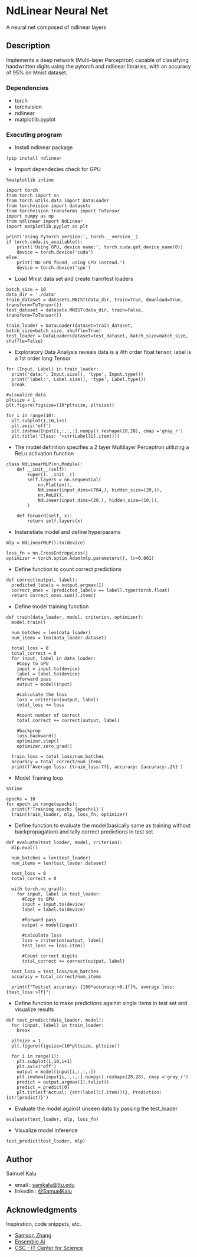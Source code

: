 #   NdLinear Neural Net

A neural net composed of ndlinear layers

## Description

Implements a deep network (Multi-layer Perceptron) capable of classifying handwritten digits using the pytorch and ndlinear libraries, with an accuracy of 95% on Mnist dataset.

### Dependencies

* torch
* torchvision
* ndlinear
* matplotlib.pyplot

### Executing program

* Install ndlinear package
```
!pip install ndlinear
```
* Import dependecies check for GPU
```
%matplotlib inline

import torch
from torch import nn
from torch.utils.data import DataLoader
from torchvision import datasets
from torchvision.transforms import ToTensor
import numpy as np
from ndlinear import NdLinear
import matplotlib.pyplot as plt

print('Using PyTorch version:', torch.__version__)
if torch.cuda.is_available():
    print('Using GPU, device name:', torch.cuda.get_device_name(0))
    device = torch.device('cuda')
else:
    print('No GPU found, using CPU instead.')
    device = torch.device('cpu')
```
* Load Mnist data set and create train/test loaders
```
batch_size = 10
data_dir = './data'
train_dataset = datasets.MNIST(data_dir, train=True, download=True, transform=ToTensor())
test_dataset = datasets.MNIST(data_dir, train=False, transform=ToTensor())

train_loader = DataLoader(dataset=train_dataset, batch_size=batch_size, shuffle=True)
test_loader = DataLoader(dataset=test_dataset, batch_size=batch_size, shuffle=False)
```
* Exploratory Data Analysis reveals data is a 4th order float tensor, label is a 1st order long Tensor
```
for (Input, Label) in train_loader:
  print('data:', Input.size(), 'type', Input.type())
  print('label:', Label.size(), 'type', Label.type())
  break

#visualize data
pltsize = 1
plt.figure(figsize=(10*pltsize, pltsize))

for i in range(10):
  plt.subplot(1,10,i+1)
  plt.axis('off')
  plt.imshow(Input[i,:,:,:].numpy().reshape(28,28), cmap ='gray_r')
  plt.title('Class: '+str(Label[i].item()))
```
* The model definition specifies a 2 layer Multilayer Perceptron utilizing a ReLu activation function
```
class NdLinearMLP(nn.Module):
    def __init__(self):
        super().__init__()
        self.layers = nn.Sequential(
            nn.Flatten(),
            NdLinear(input_dims=(784,), hidden_size=(20,)),
            nn.ReLU(),
            NdLinear(input_dims=(20,), hidden_size=(10,)),
        )

    def forward(self, x):
        return self.layers(x)
```
* Instanstiate model and define hyperparams
```
mlp = NdLinearMLP().to(device)

loss_fn = nn.CrossEntropyLoss()
optimizer = torch.optim.Adam(mlp.parameters(), lr=0.001)
```
* Define function to count correct predictions
```
def correct(output, label):
  predicted_labels = output.argmax(1)
  correct_ones = (predicted_labels == label).type(torch.float)
  return correct_ones.sum().item()
```
* Define model training function
```
def train(data_loader, model, criterion, optimizer):
  model.train()

  num_batches = len(data_loader)
  num_items = len(data_loader.dataset)

  total_loss = 0
  total_correct = 0
  for input, label in data_loader:
    #Copy to GPU
    input = input.to(device)
    label = label.to(device)
    #forward pass
    output = model(input)

    #calculate the loss
    loss = criterion(output, label)
    total_loss += loss

    #count number of correct
    total_correct += correct(output, label)

    #backprop
    loss.backward()
    optimizer.step()
    optimizer.zero_grad()

  train_loss = total_loss/num_batches
  accuracy = total_correct/num_items
  print(f'Average loss: {train_loss:7f}, accuracy: {accuracy:.2%}')
```
* Model Training loop
```
%%time

epochs = 10
for epoch in range(epochs):
  print(f'Training epoch: {epoch+1}')
  train(train_loader, mlp, loss_fn, optimizer)
```
* Define function to evaluate the model(basically same as training without backpropagation) and tally correct predictions in test set
```
def evaluate(test_loader, model, criterion):
  mlp.eval()

  num_batches = len(test_loader)
  num_items = len(test_loader.dataset)

  test_loss = 0
  total_correct = 0

  with torch.no_grad():
    for input, label in test_loader:
      #Copy to GPU
      input = input.to(device)
      label = label.to(device)

      #forward pass
      output = model(input)

      #calculate loss
      loss = criterion(output, label)
      test_loss += loss.item()

      #Count correct digits
      total_correct += correct(output, label)

  test_loss = test_loss/num_batches
  accuracy = total_correct/num_items

  print(f"Testset accuracy: {100*accuracy:>0.1f}%, average loss: {test_loss:>7f}")
```
* Define function to make predictions against single items in test set and visualize results
```
def test_predict(data_loader, model):
  for (input, label) in train_loader:
    break

  pltsize = 1
  plt.figure(figsize=(10*pltsize, pltsize))

  for i in range(1):
    plt.subplot(1,10,i+1)
    plt.axis('off')
    output = model(input[i,:,:,:])
    plt.imshow(input[i,:,:,:].numpy().reshape(28,28), cmap ='gray_r')
    predict = output.argmax(1).tolist()
    predict = predict[0]
    plt.title(f'Actual: {str(label[i].item())}, Prediction: {str(predict)}')
```
* Evaluate the model against unseen data by passing the test_loader
```
evaluate(test_loader, mlp, loss_fn)
```
* Visualize model inference 
```
test_predict(test_loader, mlp)
```

## Author

Samuel Kalu
  
* email : [samkalu@ttu.edu](mailto:samkalu@ttu.edu)
* linkedin : [@SamuelKalu](https://www.linkedin.com/in/samuel-kalu-74a359342/)


## Acknowledgments

Inspiration, code snippets, etc.
* [Samson Zhang](https://www.youtube.com/watch?v=w8yWXqWQYmU&t=187s&ab_channel=SamsonZhang)
* [Ensemble Ai](https://github.com/ensemble-core)
* [CSC - IT Center for Science](https://github.com/CSCfi/machine-learning-scripts/blob/master/notebooks/pytorch-mnist-mlp.ipynb)


